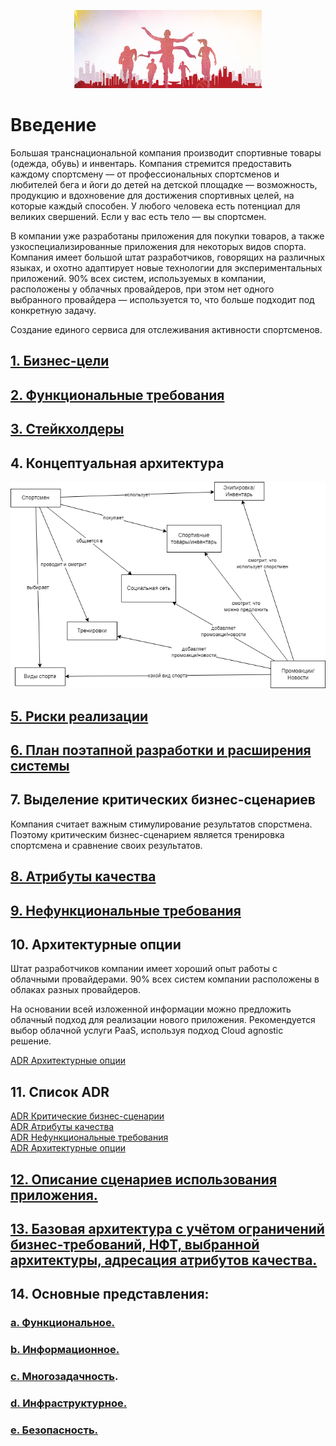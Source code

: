 <p align="center">
<img src="/docs/img/Running.png" width="300" alt="Sportsmens" />
</p>

# Введение

Большая транснациональной компания производит спортивные товары (одежда, обувь) и инвентарь. Компания стремится предоставить каждому спортсмену — от профессиональных спортсменов и любителей бега и йоги до детей на детской площадке — возможность, продукцию и вдохновение для достижения спортивных целей, на которые каждый способен. У любого человека есть потенциал для великих свершений. Если у вас есть тело — вы спортсмен.

В компании уже разработаны приложения для покупки товаров, а также узкоспециализированные приложения для некоторых видов спорта. Компания имеет большой штат разработчиков, говорящих на различных языках, и охотно адаптирует новые технологии для экспериментальных приложений. 90% всех систем, используемых в компании, расположены у облачных провайдеров, при этом нет одного выбранного провайдера — используется то, что больше подходит под конкретную задачу.

Создание единого сервиса для отслеживания активности спортсменов.

## [1. Бизнес-цели](/docs/business_goals.md)

## [2. Функциональные требования](/docs/Functional_specification.md)

## [3. Стейкхолдеры](/docs/stakeholders.md)

## 4. Концептуальная архитектура

[![Сonceptual architecture](/docs/img/conceptual_architecture.png)](/docs/img/conceptual_architecture.png)

## [5. Риски реализации](/docs/implementation_risks.md)


## [6. План поэтапной разработки и расширения системы](/docs/implementation_plan.md)

## 7. Выделение критических бизнес-сценариев

Компания считает важным стимулирование результатов спорстмена. Поэтому критическим бизнес-сценарием является тренировка спортсмена и сравнение своих результатов.

## [8. Атрибуты качества](/docs/quality_attributes.md)

## [9. Нефункциональные требования](/docs/NFR.md)

## 10. Архитектурные опции

Штат разработчиков компании имеет хороший опыт работы с облачными провайдерами. 90% всех систем компании расположены в облаках разных провайдеров.

На основании всей изложенной информации можно предложить облачный подход для реализации нового приложения. Рекомендуется выбор облачной услуги PaaS, используя подход Cloud agnostic решение.

[ADR Архитектурные опции](/docs/adr/004_architectural_options.md)

## 11. Список ADR

[ADR Критические бизнес-сценарии](/docs/adr/001_critical_business_scenario.md)  
[ADR Атрибуты качества](/docs/adr/002_quality_attributes.md)  
[ADR Нефункциональные требования](/docs/adr/003_NFR.md)  
[ADR Архитектурные опции](/docs/adr/004_architectural_options.md)

## [12.	Описание сценариев использования приложения. ](/docs/usage_scenarios.md)

## [13.	Базовая архитектура с учётом ограничений бизнес-требований, НФТ, выбранной архитектуры, адресация атрибутов качества.](/docs/img/SkillBox_dip_basic.png)

## 14.	Основные представления: 

### [a.	Функциональное.](/docs/img/SkillBox_dip_vw_func.png)

### [b.	Информационное.](/docs/img/SkillBox_dip_vw_info.png)

### [c.	Многозадачность](/docs/img/SkillBox_dip_vw_concu.png).

### [d.	Инфраструктурное.](/docs/img/SkillBox_dip_vw_infra.png)

### [e.	Безопасность.](/docs/img/SkillBox_dip_vw_secur.png) 

